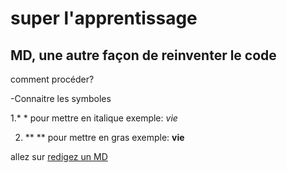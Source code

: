 # super l'apprentissage


## MD, une autre façon de reinventer le code


comment procéder?

-Connaitre les symboles

1.* * pour mettre en italique
exemple: *vie*

2. ** ** pour mettre en gras
exemple: **vie**

allez sur 
[redigez un MD](https://openclassrooms.com)
